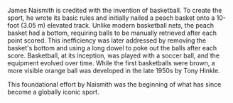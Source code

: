 James Naismith is credited with the invention of basketball. To create the sport, he wrote its basic rules and initially nailed a peach basket onto a 10-foot (3.05 m) elevated track. Unlike modern basketball nets, the peach basket had a bottom, requiring balls to be manually retrieved after each point scored. This inefficiency was later addressed by removing the basket's bottom and using a long dowel to poke out the balls after each score. Basketball, at its inception, was played with a soccer ball, and the equipment evolved over time. While the first basketballs were brown, a more visible orange ball was developed in the late 1950s by Tony Hinkle. 

This foundational effort by Naismith was the beginning of what has since become a globally iconic sport.